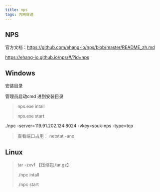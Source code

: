 ```yaml
---
title: nps
tags: 内网穿透
---
```


## NPS

官方文档：https://github.com/ehang-io/nps/blob/master/README_zh.md

https://ehang-io.github.io/nps/#/?id=nps

## Windows

安装目录

管理员启动cmd 进到安装目录

>  nps.exe  intall 
>
> nps.exe start 

 ./npc -server=119.91.202.124:8024 -vkey=souk-nps -type=tcp



> 查看端口占用： netstat -ano

## Linux 

> tar -zxvf 【压缩包.tar.gz】
>
> ./npc   intall 
>
> ./npc   start 

